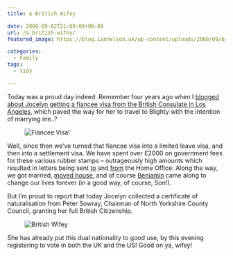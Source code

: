 ```yaml
---
title: A British Wifey

date: 2008-09-02T21:09:00+00:00
url: /a-british-wifey/
featured_image: https://blog.iannelson.uk/wp-content/uploads/2008/09/british-wifey_2822763194_o-1.jpg

categories:
  - Family
tags:
  - tidy

---
```

Today was a proud day indeed. Remember four years ago when I [blogged about Jocelyn getting a fiancee visa from the British Consulate in Los Angeles][1], which paved the way for her to travel to Blighty with the intention of marrying me..?<figure class="kg-card kg-image-card">

<img decoding="async" src="https://blog.iannelson.uk/wp-content/uploads/2023/08/fiancee-visa_18183343_o.jpg" class="kg-image" alt="Fiancee Visa!" loading="lazy" /> </figure> 

Well, since then we’ve turned that fiancee visa into a limited leave visa, and then into a settlement visa. We have spent over £2000 on government fees for these various rubber stamps &#8211; outrageously high amounts which resulted in letters being sent [to][2] and [from][3] the Home Office. Along the way, we got married, [moved house][4], and of course [Benjamin][5] came along to change our lives forever (in a good way, of course, Son!).

But I’m proud to report that today Jocelyn collected a certificate of naturalisation from Peter Sowray, Chairman of North Yorkshire County Council, granting her full British Citizenship.<figure class="kg-card kg-image-card">

<img decoding="async" src="https://blog.iannelson.uk/wp-content/uploads/2023/08/british-wifey_2822763194_o.jpg" class="kg-image" alt="British Wifey" loading="lazy" /> </figure> 

She has already put this dual nationality to good use, by this evening registering to vote in both the UK and the US! Good on ya, wifey!

 [1]: https://blog.iannelson.uk/we-have-governmental-approval/
 [2]: https://blog.iannelson.uk/happy-anniversary-now-cough-up/
 [3]: https://blog.iannelson.uk/immigration-fees-the-home-office-respond/
 [4]: https://blog.iannelson.uk/back-in-the-land-of-the-blogging/
 [5]: https://blog.iannelson.uk/benjamin-george-nelson/